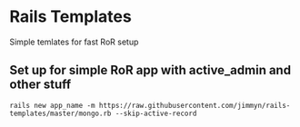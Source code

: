 # Rails Templates
Simple temlates for fast RoR setup

## Set up for simple RoR app with active_admin and other stuff
```
rails new app_name -m https://raw.githubusercontent.com/jimmyn/rails-templates/master/mongo.rb --skip-active-record
```
